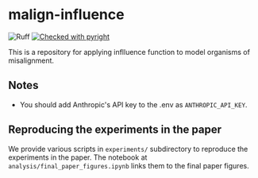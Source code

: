 # malign-influence
![Ruff](https://img.shields.io/endpoint?url=https://raw.githubusercontent.com/astral-sh/ruff/main/assets/badge/v2.json)
[![Checked with pyright](https://microsoft.github.io/pyright/img/pyright_badge.svg)](https://microsoft.github.io/pyright/)


This is a repository for applying inflluence function to model organisms of misalignment.

## Notes
- You should add Anthropic's API key to the .env as `ANTHROPIC_API_KEY`.

## Reproducing the experiments in the paper

We provide various scripts in `experiments/` subdirectory to reproduce the experiments in the paper. The notebook at `analysis/final_paper_figures.ipynb` links them to the final paper figures.